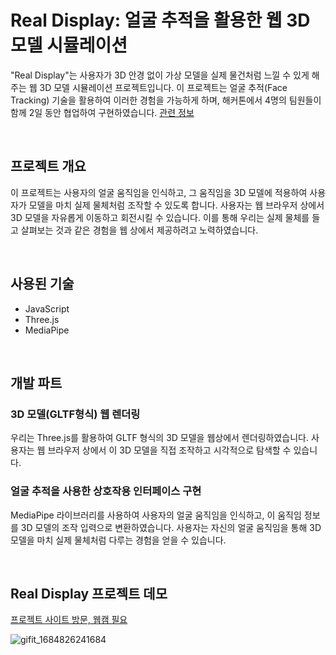 # Real Display: 얼굴 추적을 활용한 웹 3D 모델 시뮬레이션

"Real Display"는 사용자가 3D 안경 없이 가상 모델을 실제 물건처럼 느낄 수 있게 해주는 웹 3D 모델 시뮬레이션 프로젝트입니다. 
이 프로젝트는 얼굴 추적(Face Tracking) 기술을 활용하여 이러한 경험을 가능하게 하며, 해커톤에서 4명의 팀원들이 함께 2일 동안 협업하여 구현하였습니다.
[관련 정보](https://onoffmix.com/event/265371)

<br/>

## 프로젝트 개요

이 프로젝트는 사용자의 얼굴 움직임을 인식하고, 그 움직임을 3D 모델에 적용하여 사용자가 모델을 마치 실제 물체처럼 조작할 수 있도록 합니다.
사용자는 웹 브라우저 상에서 3D 모델을 자유롭게 이동하고 회전시킬 수 있습니다. 이를 통해 우리는 실제 물체를 들고 살펴보는 것과 같은 경험을 웹 상에서 제공하려고 노력하였습니다.

<br/>

## 사용된 기술 
- JavaScript
- Three.js
- MediaPipe

<br/>

## 개발 파트 

### 3D 모델(GLTF형식) 웹 렌더링
우리는 Three.js를 활용하여 GLTF 형식의 3D 모델을 웹상에서 렌더링하였습니다. 사용자는 웹 브라우저 상에서 이 3D 모델을 직접 조작하고 시각적으로 탐색할 수 있습니다.

### 얼굴 추적을 사용한 상호작용 인터페이스 구현
MediaPipe 라이브러리를 사용하여 사용자의 얼굴 움직임을 인식하고, 이 움직임 정보를 3D 모델의 조작 입력으로 변환하였습니다. 
사용자는 자신의 얼굴 움직임을 통해 3D 모델을 마치 실제 물체처럼 다루는 경험을 얻을 수 있습니다.

<br/>

## Real Display 프로젝트 데모

[프로젝트 사이트 방문, 웹캠 필요](https://studykic.github.io/real_display)


![gifit_1684826241684](https://github.com/studykic/real_display/assets/112735947/e25c296b-05f6-47d9-8867-feebbcfcd180)

